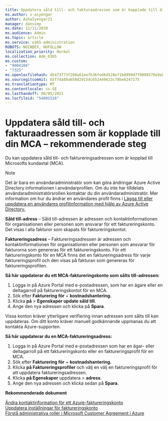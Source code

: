 ```yaml
---
title: Uppdatera såld till- och fakturaadressen som är kopplade till din MCA – rekommenderade steg
ms.author: v-aiyengar
author: AshaIyengar21
manager: dansimp
ms.date: 12/11/2020
ms.audience: Admin
ms.topic: article
ms.service: o365-administration
ROBOTS: NOINDEX, NOFOLLOW
localization_priority: Normal
ms.collection: Adm_O365
ms.custom:
- "9004166"
- "7325"
ms.openlocfilehash: d5473f73f280a61eefb36fed6d528ef1b0999d7f9898570e9e8eb24105a1cfa6
ms.sourcegitcommit: b5f7da89a650d2915dc652449623c78be6247175
ms.translationtype: MT
ms.contentlocale: sv-SE
ms.lasthandoff: 08/05/2021
ms.locfileid: "54001526"
---
```

# <a name="update-sold-to-and-bill-to-address-associated-to-your-mca---recommended-steps"></a>Uppdatera såld till- och fakturaadressen som är kopplade till din MCA – rekommenderade steg

Du kan uppdatera såld till- och faktureringsadressen som är kopplad till Microsofts kundavtal (MCA). 

> [!NOTE]
> Det är bara en användaradministratör som kan göra ändringar Azure Active Directory informationen i användarprofilen. Om du inte har tilldelats användaradministratörsrollen kontaktar du din användaradministratör. Mer information om hur du ändrar en användares profil finns i [Lägga till eller uppdatera en användares profilinformation med hjälp av Azure Active Directory.](https://docs.microsoft.com/azure/active-directory/fundamentals/active-directory-users-profile-azure-portal)

**Såld till-adress** – Såld till-adressen är adressen och kontaktinformationen för organisationen eller personen som ansvarar för ett faktureringskonto. Det visas i alla fakturor som skapats för faktureringskontot.

**Faktureringsadress** – Faktureringsadressen är adressen och kontaktinformationen för organisationen eller personen som ansvarar för fakturorna som genereras för ett faktureringskonto. För ett faktureringskonto för en MCA finns det en faktureringsadress för varje faktureringsprofil och den visas på fakturan som genereras för faktureringsprofilen.

**Så här uppdaterar du ett MCA-faktureringskonto som sålts till-adressen:**

1. Logga in på Azure Portal med e-postadressen, som har en ägare eller en deltagarroll på faktureringskontot för en MCA.
1. Sök efter **Fakturering för**  +  **kostnadshantering.**
1. Klicka **på**  >  **Egenskaper update såld till**.
1. Ange den nya adressen och klicka på **Spara**.

Vissa konton kräver ytterligare verifiering innan adressen som sålts till kan uppdateras. Om ditt konto kräver manuell godkännande uppmanas du att kontakta Azure-supporten.

**Så här uppdaterar du en MCA-faktureringsadress:** 

1. Logga in på Azure Portal med e-postadressen som har en ägar- eller deltagarroll på ett faktureringskonto eller en faktureringsprofil för en MCA.
1. Sök efter **Fakturering för**  +  **kostnadshantering.**
1. Klicka **på Faktureringsprofiler** och välj en välj en faktureringsprofil för att uppdatera faktureringsadressen.
1. Klicka **på Egenskaper** uppdatera  >  **adress**.
1. Ange den nya adressen och klicka sedan på **Spara**.

**Rekommenderade dokument**

[Ändra kontaktinformation för ett Azure-faktureringskonto](https://docs.microsoft.com/azure/cost-management-billing/manage/change-azure-account-profile)   
[Uppdatera inställningar för faktureringskonto](https://docs.microsoft.com/microsoft-store/update-microsoft-store-for-business-account-settings)  
[Förstå administrativa roller i Microsoft Customer Agreement i Azure](https://docs.microsoft.com/azure/cost-management-billing/manage/understand-mca-roles)